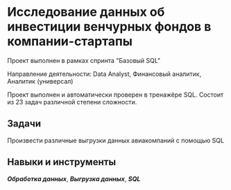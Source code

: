 ﻿# Исследование данных об инвестиции венчурных фондов в компании-стартапы

Проект выполнен в рамках спринта "Базовый SQL"

Направление деятельности: Data Analyst, Финансовый аналитик, Аналитик (универсал)


Проект выполнен и автоматически проверен в тренажёре SQL. Состоит из 23 задач различной степени сложности.

## Задачи
Произвести различные выгрузки данных авиакомпаний с помощью SQL

## Навыки и инструменты
***Обработка данных***, ***Выгрузка данных***, ***SQL***